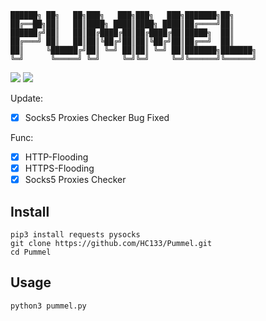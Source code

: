 ```
██████╗ ██╗   ██╗███╗   ███╗███╗   ███╗███████╗██╗         
██╔══██╗██║   ██║████╗ ████║████╗ ████║██╔════╝██║         
██████╔╝██║   ██║██╔████╔██║██╔████╔██║█████╗  ██║         
██╔═══╝ ██║   ██║██║╚██╔╝██║██║╚██╔╝██║██╔══╝  ██║         
██║     ╚██████╔╝██║ ╚═╝ ██║██║ ╚═╝ ██║███████╗███████╗    
╚═╝      ╚═════╝ ╚═╝     ╚═╝╚═╝     ╚═╝╚══════╝╚══════╝  
```
![](https://img.shields.io/badge/Version-1.0.2-brightgreen.svg) ![](https://img.shields.io/badge/license-MIT-blue.svg)

Update:

- [x] Socks5 Proxies Checker Bug Fixed

Func:

- [x] HTTP-Flooding 
- [x] HTTPS-Flooding 
- [x] Socks5 Proxies Checker

Install
---
```
pip3 install requests pysocks
git clone https://github.com/HC133/Pummel.git
cd Pummel
```
Usage
---
```
python3 pummel.py
```
